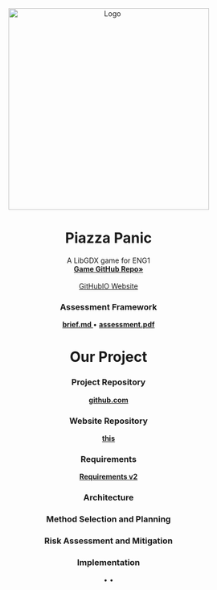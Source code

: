 <div align="center">
  <a href="https://github.com/CrimsonLeaves/ENG1-Team20-Assessment2">
    <img src="./assets/gameScreenshot.png" alt="Logo" width="399" height="400">
  </a>

  <h1 align="center">Piazza Panic</h1>

  <p align="center">
    A LibGDX game for ENG1
    <br />
    <a href="https://github.com/CrimsonLeaves/ENG1-Team20-Assessment2"><strong>Game GitHub Repo»</strong></a> 
    <br />
    <br />
    <a href="https://github.com/GourdoRamsay/GourdoRamsay.github.io">GitHubIO Website</a>
  </p>
</div>



<h3 align="center">Assessment Framework</h3>
<p align="center">
  <a href="./files/info/brief.md"><strong> brief.md </strong></a>
  •
  <a href="./files/info/eng1-team-assessment-1.pdf"><strong> assessment.pdf </strong></a>
</p>
<h1 align="center">Our Project</h1>

<h3 align="center">Project Repository</h3>
<p align="center">
  <a href="https://github.com/CrimsonLeaves/ENG1-Team20-Assessment2"><strong>github.com</strong></a>
<p>
<h3 align="center">Website Repository</h3>
<p align="center">
  <a href="https://github.com/GourdoRamsay/GourdoRamsay.github.io"><strong>this</strong></a>
</p>
<h3 align="center">Requirements</h3>
<p align="center">
  <a href="./files/assessment/Requirements v2.pdf"><strong>Requirements v2</strong></a>
</p>
<h3 align="center">Architecture</h3>
<p align="center">
  <!--<a href="./files/assessment/Architecture V2.pdf"><strong> Architecture v2 </strong></a> TODO-->
</p>
<h3 align="center">Method Selection and Planning</h3>
<p align="center">
  <!--<a href="./files/assessment/Method Selection and Planning.pdf"><strong> Method Selection and Planning </strong></a> TODO-->
</p>
<h3 align="center">Risk Assessment and Mitigation</h3>
<p align="center">
  <!--<a href="./files/assessment/Risk Assessment and Mitigation v2.pdf"><strong>Risk Assessment and Mitigation</strong></a> TODO-->
</p>
<h3 align="center">Implementation</h3>
<p align="center">
  <!--<a href="./files/assessment/Piazza Panic.jar" download><strong> Piazza Panic.jar </strong></a> TODO-->
  •
  <!--<a href="./files/assessment/piazza-panic-main (1).zip" download><strong> Implementation Part A </strong></a> TODO-->
  •
  <!--<a href="./files/assessment/Implementation Part B.pdf"><strong> Implementation Part B </strong></a> TODO-->
</p>